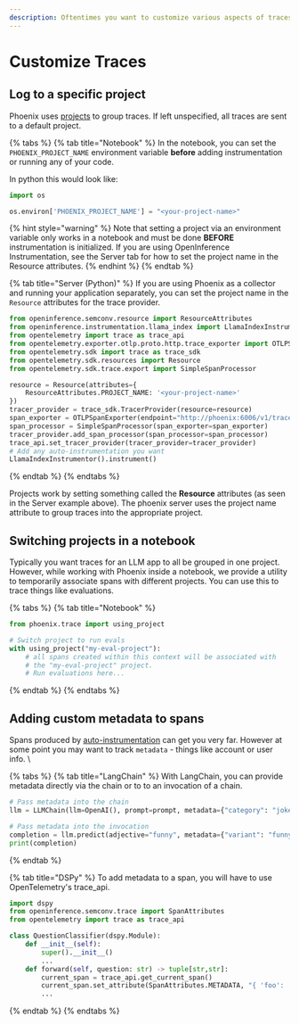 ```yaml
---
description: Oftentimes you want to customize various aspects of traces you log to Phoenix
---
```


# Customize Traces

## Log to a specific project

Phoenix uses [projects](../concepts-tracing.md#projects) to group traces. If left unspecified, all traces are sent to a default project.&#x20;

{% tabs %}
{% tab title="Notebook" %}
In the notebook, you can set the `PHOENIX_PROJECT_NAME` environment variable **before** adding instrumentation or running any of your code.

In python this would look like:

```python
import os

os.environ['PHOENIX_PROJECT_NAME'] = "<your-project-name>"
```

{% hint style="warning" %}
Note that setting a project via an environment variable only works in a notebook and must be done **BEFORE** instrumentation is initialized. If you are using OpenInference Instrumentation, see the Server tab for how to set the project name in the Resource attributes.
{% endhint %}
{% endtab %}

{% tab title="Server (Python)" %}
If you are using Phoenix as a collector and running your application separately, you can set the project name in the `Resource` attributes for the trace provider.&#x20;

```python
from openinference.semconv.resource import ResourceAttributes
from openinference.instrumentation.llama_index import LlamaIndexInstrumentor
from opentelemetry import trace as trace_api
from opentelemetry.exporter.otlp.proto.http.trace_exporter import OTLPSpanExporter
from opentelemetry.sdk import trace as trace_sdk
from opentelemetry.sdk.resources import Resource
from opentelemetry.sdk.trace.export import SimpleSpanProcessor

resource = Resource(attributes={
    ResourceAttributes.PROJECT_NAME: '<your-project-name>'
})
tracer_provider = trace_sdk.TracerProvider(resource=resource)
span_exporter = OTLPSpanExporter(endpoint="http://phoenix:6006/v1/traces")
span_processor = SimpleSpanProcessor(span_exporter=span_exporter)
tracer_provider.add_span_processor(span_processor=span_processor)
trace_api.set_tracer_provider(tracer_provider=tracer_provider)
# Add any auto-instrumentation you want 
LlamaIndexInstrumentor().instrument()
```
{% endtab %}
{% endtabs %}

Projects work by setting something called the **Resource** attributes (as seen in the Server example above). The phoenix server uses the project name attribute to group traces into the appropriate project.

## Switching projects in a notebook

Typically you want traces for an LLM app to all be grouped in one project. However, while working with Phoenix inside a notebook, we provide a utility to temporarily associate spans with different projects.  You can use this to trace things like evaluations.

{% tabs %}
{% tab title="Notebook" %}
```python
from phoenix.trace import using_project

# Switch project to run evals
with using_project("my-eval-project"):
    # all spans created within this context will be associated with
    # the "my-eval-project" project.
    # Run evaluations here...
```
{% endtab %}
{% endtabs %}

## Adding custom metadata to spans

Spans produced by [auto-instrumentation](instrumentation/) can get you very far. However at some point you may want to track `metadata` - things like account or user info. \


{% tabs %}
{% tab title="LangChain" %}
With LangChain, you can provide metadata directly via the chain or to to an invocation of a chain.

```python
# Pass metadata into the chain
llm = LLMChain(llm=OpenAI(), prompt=prompt, metadata={"category": "jokes"})

# Pass metadata into the invocation
completion = llm.predict(adjective="funny", metadata={"variant": "funny"})
print(completion)
```
{% endtab %}

{% tab title="DSPy" %}
To add metadata to a span, you will have to use OpenTelemetry's trace\_api.&#x20;

```python
import dspy
from openinference.semconv.trace import SpanAttributes
from opentelemetry import trace as trace_api

class QuestionClassifier(dspy.Module):
    def __init__(self):
        super().__init__()
        ...
    def forward(self, question: str) -> tuple[str,str]:
        current_span = trace_api.get_current_span()
        current_span.set_attribute(SpanAttributes.METADATA, "{ 'foo': 'bar' }")
        ...
```
{% endtab %}
{% endtabs %}
